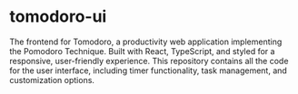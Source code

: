 # tomodoro-ui
The frontend for Tomodoro, a productivity web application implementing the Pomodoro Technique. Built with React, TypeScript, and styled for a responsive, user-friendly experience. This repository contains all the code for the user interface, including timer functionality, task management, and customization options.

